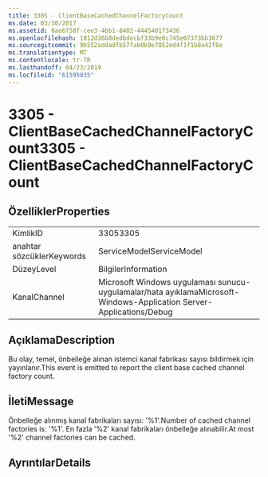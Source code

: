 ```yaml
---
title: 3305 - ClientBaseCachedChannelFactoryCount
ms.date: 03/30/2017
ms.assetid: 6ae6f58f-cee3-4bb1-8402-4445401f3436
ms.openlocfilehash: 1012d36b8dedbdecbf33b9e0c745e07373bb3677
ms.sourcegitcommit: 9b552addadfb57fab0b9e7852ed4f1f1b8a42f8e
ms.translationtype: MT
ms.contentlocale: tr-TR
ms.lasthandoff: 04/23/2019
ms.locfileid: "61595835"
---
```

# <a name="3305---clientbasecachedchannelfactorycount"></a><span data-ttu-id="d0d82-102">3305 - ClientBaseCachedChannelFactoryCount</span><span class="sxs-lookup"><span data-stu-id="d0d82-102">3305 - ClientBaseCachedChannelFactoryCount</span></span>
## <a name="properties"></a><span data-ttu-id="d0d82-103">Özellikler</span><span class="sxs-lookup"><span data-stu-id="d0d82-103">Properties</span></span>  
  
|||  
|-|-|  
|<span data-ttu-id="d0d82-104">Kimlik</span><span class="sxs-lookup"><span data-stu-id="d0d82-104">ID</span></span>|<span data-ttu-id="d0d82-105">3305</span><span class="sxs-lookup"><span data-stu-id="d0d82-105">3305</span></span>|  
|<span data-ttu-id="d0d82-106">anahtar sözcükler</span><span class="sxs-lookup"><span data-stu-id="d0d82-106">Keywords</span></span>|<span data-ttu-id="d0d82-107">ServiceModel</span><span class="sxs-lookup"><span data-stu-id="d0d82-107">ServiceModel</span></span>|  
|<span data-ttu-id="d0d82-108">Düzey</span><span class="sxs-lookup"><span data-stu-id="d0d82-108">Level</span></span>|<span data-ttu-id="d0d82-109">Bilgiler</span><span class="sxs-lookup"><span data-stu-id="d0d82-109">Information</span></span>|  
|<span data-ttu-id="d0d82-110">Kanal</span><span class="sxs-lookup"><span data-stu-id="d0d82-110">Channel</span></span>|<span data-ttu-id="d0d82-111">Microsoft Windows uygulaması sunucu-uygulamalar/hata ayıklama</span><span class="sxs-lookup"><span data-stu-id="d0d82-111">Microsoft-Windows-Application Server-Applications/Debug</span></span>|  
  
## <a name="description"></a><span data-ttu-id="d0d82-112">Açıklama</span><span class="sxs-lookup"><span data-stu-id="d0d82-112">Description</span></span>  
 <span data-ttu-id="d0d82-113">Bu olay, temel, önbelleğe alınan istemci kanal fabrikası sayısı bildirmek için yayınlanır.</span><span class="sxs-lookup"><span data-stu-id="d0d82-113">This event is emitted to report the client base cached channel factory count.</span></span>  
  
## <a name="message"></a><span data-ttu-id="d0d82-114">İleti</span><span class="sxs-lookup"><span data-stu-id="d0d82-114">Message</span></span>  
 <span data-ttu-id="d0d82-115">Önbelleğe alınmış kanal fabrikaları sayısı: '%1'.</span><span class="sxs-lookup"><span data-stu-id="d0d82-115">Number of cached channel factories is: '%1'.</span></span>  <span data-ttu-id="d0d82-116">En fazla '%2' kanal fabrikaları önbelleğe alınabilir.</span><span class="sxs-lookup"><span data-stu-id="d0d82-116">At most '%2' channel factories can be cached.</span></span>  
  
## <a name="details"></a><span data-ttu-id="d0d82-117">Ayrıntılar</span><span class="sxs-lookup"><span data-stu-id="d0d82-117">Details</span></span>
